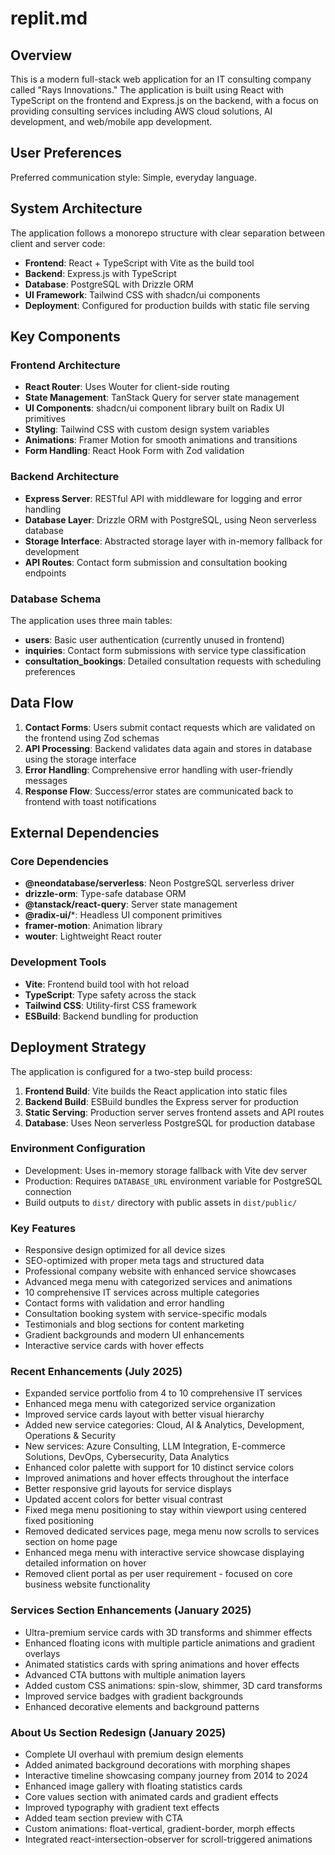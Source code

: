 # replit.md

## Overview

This is a modern full-stack web application for an IT consulting company called "Rays Innovations." The application is built using React with TypeScript on the frontend and Express.js on the backend, with a focus on providing consulting services including AWS cloud solutions, AI development, and web/mobile app development.

## User Preferences

Preferred communication style: Simple, everyday language.

## System Architecture

The application follows a monorepo structure with clear separation between client and server code:

- **Frontend**: React + TypeScript with Vite as the build tool
- **Backend**: Express.js with TypeScript
- **Database**: PostgreSQL with Drizzle ORM
- **UI Framework**: Tailwind CSS with shadcn/ui components
- **Deployment**: Configured for production builds with static file serving

## Key Components

### Frontend Architecture
- **React Router**: Uses Wouter for client-side routing
- **State Management**: TanStack Query for server state management
- **UI Components**: shadcn/ui component library built on Radix UI primitives
- **Styling**: Tailwind CSS with custom design system variables
- **Animations**: Framer Motion for smooth animations and transitions
- **Form Handling**: React Hook Form with Zod validation

### Backend Architecture
- **Express Server**: RESTful API with middleware for logging and error handling
- **Database Layer**: Drizzle ORM with PostgreSQL, using Neon serverless database
- **Storage Interface**: Abstracted storage layer with in-memory fallback for development
- **API Routes**: Contact form submission and consultation booking endpoints

### Database Schema
The application uses three main tables:
- **users**: Basic user authentication (currently unused in frontend)
- **inquiries**: Contact form submissions with service type classification
- **consultation_bookings**: Detailed consultation requests with scheduling preferences

## Data Flow

1. **Contact Forms**: Users submit contact requests which are validated on the frontend using Zod schemas
2. **API Processing**: Backend validates data again and stores in database using the storage interface
3. **Error Handling**: Comprehensive error handling with user-friendly messages
4. **Response Flow**: Success/error states are communicated back to frontend with toast notifications

## External Dependencies

### Core Dependencies
- **@neondatabase/serverless**: Neon PostgreSQL serverless driver
- **drizzle-orm**: Type-safe database ORM
- **@tanstack/react-query**: Server state management
- **@radix-ui/***: Headless UI component primitives
- **framer-motion**: Animation library
- **wouter**: Lightweight React router

### Development Tools
- **Vite**: Frontend build tool with hot reload
- **TypeScript**: Type safety across the stack
- **Tailwind CSS**: Utility-first CSS framework
- **ESBuild**: Backend bundling for production

## Deployment Strategy

The application is configured for a two-step build process:

1. **Frontend Build**: Vite builds the React application into static files
2. **Backend Build**: ESBuild bundles the Express server for production
3. **Static Serving**: Production server serves frontend assets and API routes
4. **Database**: Uses Neon serverless PostgreSQL for production database

### Environment Configuration
- Development: Uses in-memory storage fallback with Vite dev server
- Production: Requires `DATABASE_URL` environment variable for PostgreSQL connection
- Build outputs to `dist/` directory with public assets in `dist/public/`

### Key Features
- Responsive design optimized for all device sizes
- SEO-optimized with proper meta tags and structured data
- Professional company website with enhanced service showcases
- Advanced mega menu with categorized services and animations
- 10 comprehensive IT services across multiple categories
- Contact forms with validation and error handling
- Consultation booking system with service-specific modals
- Testimonials and blog sections for content marketing
- Gradient backgrounds and modern UI enhancements
- Interactive service cards with hover effects

### Recent Enhancements (July 2025)
- Expanded service portfolio from 4 to 10 comprehensive IT services
- Enhanced mega menu with categorized service organization
- Improved service cards layout with better visual hierarchy
- Added new service categories: Cloud, AI & Analytics, Development, Operations & Security
- New services: Azure Consulting, LLM Integration, E-commerce Solutions, DevOps, Cybersecurity, Data Analytics
- Enhanced color palette with support for 10 distinct service colors
- Improved animations and hover effects throughout the interface
- Better responsive grid layouts for service displays
- Updated accent colors for better visual contrast
- Fixed mega menu positioning to stay within viewport using centered fixed positioning
- Removed dedicated services page, mega menu now scrolls to services section on home page
- Enhanced mega menu with interactive service showcase displaying detailed information on hover
- Removed client portal as per user requirement - focused on core business website functionality

### Services Section Enhancements (January 2025)
- Ultra-premium service cards with 3D transforms and shimmer effects
- Enhanced floating icons with multiple particle animations and gradient overlays
- Animated statistics cards with spring animations and hover effects
- Advanced CTA buttons with multiple animation layers
- Added custom CSS animations: spin-slow, shimmer, 3D card transforms
- Improved service badges with gradient backgrounds
- Enhanced decorative elements and background patterns

### About Us Section Redesign (January 2025)
- Complete UI overhaul with premium design elements
- Added animated background decorations with morphing shapes
- Interactive timeline showcasing company journey from 2014 to 2024
- Enhanced image gallery with floating statistics cards
- Core values section with animated cards and gradient effects
- Improved typography with gradient text effects
- Added team section preview with CTA
- Custom animations: float-vertical, gradient-border, morph effects
- Integrated react-intersection-observer for scroll-triggered animations